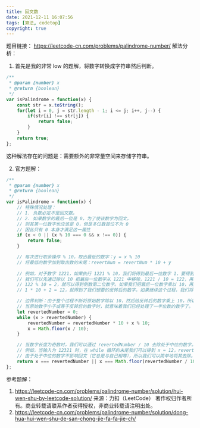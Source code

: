 ```yaml
---
title: 回文数
date: 2021-12-11 16:07:56
tags: [算法, codetop]
copyright: true
---
```

题目链接：
https://leetcode-cn.com/problems/palindrome-number/
解法分析：
1. 首先是我的非常 low 的题解，将数字转换成字符串然后判断。

```js
/**
 * @param {number} x
 * @return {boolean}
 */
var isPalindrome = function(x) {
    const str = x.toString();
    for(let i = 0, j = str.length - 1; i <= j; i++, j--) {
        if(str[i] !== str[j]) {
            return false;
        }
    }
    return true;
};
```
这种解法存在的问题是：需要额外的非常量空间来存储字符串。

2. 官方题解：

```js
/**
 * @param {number} x
 * @return {boolean}
 */
var isPalindrome = function(x) {
    // 特殊情况处理：
    // 1. 负数必定不是回文数。
    // 2. 如果数字的最后一位是 0，为了使该数字为回文，
    // 则其第一位数字也应该是 0，但是多位数首位不为 0
    // 因此只有 0 本身才满足这一属性
    if (x < 0 || (x % 10 === 0 && x !== 0)) {
        return false;
    }

    // 每次进行取余操作 % 10，取出最低的数字：y = x % 10
    // 将最低的数字加到取出数的末尾：revertNum = revertNum * 10 + y
    
    // 例如，对于数字 1221，如果执行 1221 % 10，我们将得到最后一位数字 1，要得到倒数第二位数字，
    // 我们可以先通过除以 10 把最后一位数字从 1221 中移除，1221 / 10 = 122，再求出上一步结果除以 10 的余数，
    // 122 % 10 = 2，就可以得到倒数第二位数字。如果我们把最后一位数字乘以 10，再加上倒数第二位数字，
    // 1 * 10 + 2 = 12，就得到了我们想要的反转后的数字。如果继续这个过程，我们将得到更多位数的反转数字。

    // 边界判断：由于整个过程不断将原始数字除以 10，然后给反转后的数字乘上 10，所以，
    // 当原始数字小于或等于反转后的数字时，就意味着我们已经处理了一半位数的数字了。
    let revertedNumber = 0;
    while (x > revertedNumber) {
        revertedNumber = revertedNumber * 10 + x % 10;
        x = Math.floor(x / 10);
    }

    // 当数字长度为奇数时，我们可以通过 revertedNumber / 10 去除处于中位的数字。
    // 例如，当输入为 12321 时，在 while 循环的末尾我们可以得到 x = 12，revertedNumber = 123，
    // 由于处于中位的数字不影响回文（它总是与自己相等），所以我们可以简单地将其去除。
    return x === revertedNumber || x === Math.floor(revertedNumber / 10);
};
```

参考题解：
1. https://leetcode-cn.com/problems/palindrome-number/solution/hui-wen-shu-by-leetcode-solution/
   来源：力扣（LeetCode）
   著作权归作者所有。商业转载请联系作者获得授权，非商业转载请注明出处。
2. https://leetcode-cn.com/problems/palindrome-number/solution/dong-hua-hui-wen-shu-de-san-chong-jie-fa-fa-jie-ch/